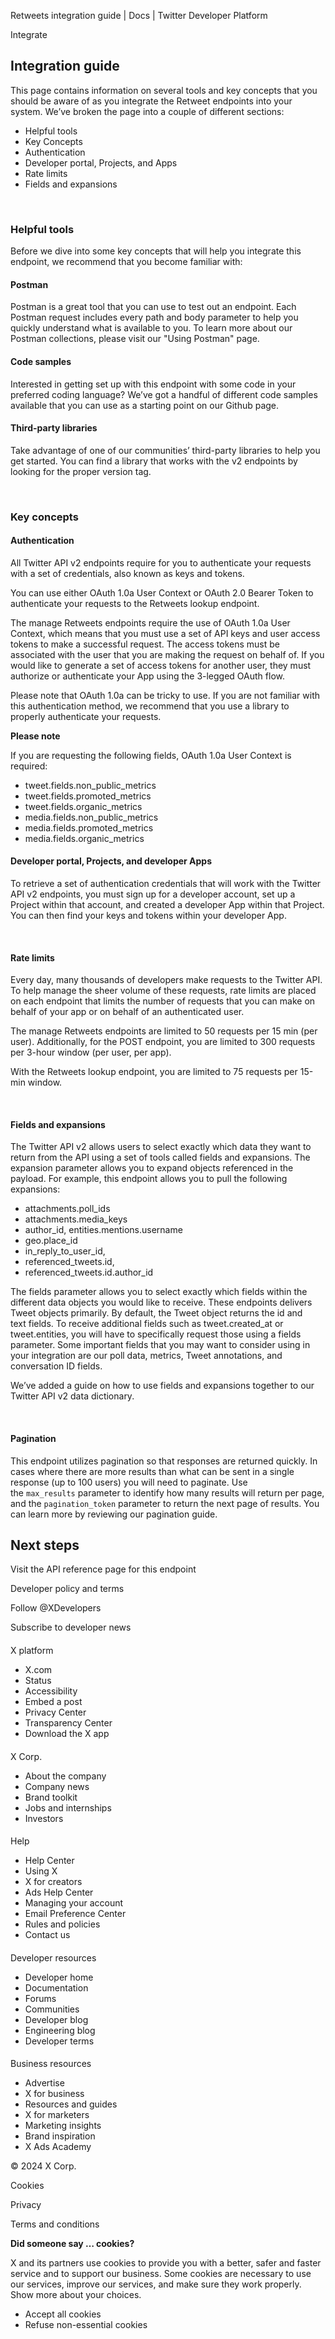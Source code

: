 



Retweets integration guide | Docs | Twitter Developer Platform 





































































































Integrate



Integration guide
-----------------


This page contains information on several tools and key concepts that you should be aware of as you integrate the Retweet endpoints into your system. We’ve broken the page into a couple of different sections:


* Helpful tools
* Key Concepts
* Authentication
* Developer portal, Projects, and Apps
* Rate limits
* Fields and expansions


 


### Helpful tools


Before we dive into some key concepts that will help you integrate this endpoint, we recommend that you become familiar with:


#### Postman


Postman is a great tool that you can use to test out an endpoint. Each Postman request includes every path and body parameter to help you quickly understand what is available to you. To learn more about our Postman collections, please visit our "Using Postman" page. 


#### Code samples


Interested in getting set up with this endpoint with some code in your preferred coding language? We’ve got a handful of different code samples available that you can use as a starting point on our Github page.


#### Third-party libraries


Take advantage of one of our communities’ third-party libraries to help you get started. You can find a library that works with the v2 endpoints by looking for the proper version tag.  

 


### Key concepts


#### Authentication


All Twitter API v2 endpoints require for you to authenticate your requests with a set of credentials, also known as keys and tokens.


You can use either OAuth 1.0a User Context or OAuth 2.0 Bearer Token to authenticate your requests to the Retweets lookup endpoint. 


The manage Retweets endpoints require the use of OAuth 1.0a User Context, which means that you must use a set of API keys and user access tokens to make a successful request. The access tokens must be associated with the user that you are making the request on behalf of. If you would like to generate a set of access tokens for another user, they must authorize or authenticate your App using the 3-legged OAuth flow.


Please note that OAuth 1.0a can be tricky to use. If you are not familiar with this authentication method, we recommend that you use a library to properly authenticate your requests.











**Please note**


If you are requesting the following fields, OAuth 1.0a User Context is required: 


* tweet.fields.non\_public\_metrics
* tweet.fields.promoted\_metrics
* tweet.fields.organic\_metrics
* media.fields.non\_public\_metrics
* media.fields.promoted\_metrics
* media.fields.organic\_metrics
 










#### 


#### Developer portal, Projects, and developer Apps


To retrieve a set of authentication credentials that will work with the Twitter API v2 endpoints, you must sign up for a developer account, set up a Project within that account, and created a developer App within that Project. You can then find your keys and tokens within your developer App.   

 


#### Rate limits


Every day, many thousands of developers make requests to the Twitter API. To help manage the sheer volume of these requests, rate limits are placed on each endpoint that limits the number of requests that you can make on behalf of your app or on behalf of an authenticated user.


The manage Retweets endpoints are limited to 50 requests per 15 min (per user). Additionally, for the POST endpoint, you are limited to 300 requests per 3-hour window (per user, per app). 


With the Retweets lookup endpoint, you are limited to 75 requests per 15-min window. 


 


#### Fields and expansions


The Twitter API v2 allows users to select exactly which data they want to return from the API using a set of tools called fields and expansions. The expansion parameter allows you to expand objects referenced in the payload. For example, this endpoint allows you to pull the following expansions:


* attachments.poll\_ids
* attachments.media\_keys
* author\_id, entities.mentions.username
* geo.place\_id
* in\_reply\_to\_user\_id,
* referenced\_tweets.id,
* referenced\_tweets.id.author\_id


  

The fields parameter allows you to select exactly which fields within the different data objects you would like to receive. These endpoints delivers Tweet objects primarily. By default, the Tweet object returns the id and text fields. To receive additional fields such as tweet.created\_at or tweet.entities, you will have to specifically request those using a fields parameter. Some important fields that you may want to consider using in your integration are our poll data, metrics, Tweet annotations, and conversation ID fields.


We’ve added a guide on how to use fields and expansions together to our Twitter API v2 data dictionary.


 


#### Pagination


This endpoint utilizes pagination so that responses are returned quickly. In cases where there are more results than what can be sent in a single response (up to 100 users) you will need to paginate. Use the `max_results` parameter to identify how many results will return per page, and the `pagination_token` parameter to return the next page of results. You can learn more by reviewing our pagination guide.











Next steps
------------






Visit the API reference page for this endpoint



















Developer policy and terms


Follow @XDevelopers


Subscribe to developer news












#### 
 X platform


* X.com
* Status
* Accessibility
* Embed a post
* Privacy Center
* Transparency Center
* Download the X app




#### 
 X Corp.


* About the company
* Company news
* Brand toolkit
* Jobs and internships
* Investors




#### 
 Help


* Help Center
* Using X
* X for creators
* Ads Help Center
* Managing your account
* Email Preference Center
* Rules and policies
* Contact us




#### 
 Developer resources


* Developer home
* Documentation
* Forums
* Communities
* Developer blog
* Engineering blog
* Developer terms




#### 
 Business resources


* Advertise
* X for business
* Resources and guides
* X for marketers
* Marketing insights
* Brand inspiration
* X Ads Academy









 © 2024 X Corp.
 


Cookies


Privacy


Terms and conditions






















**Did someone say … cookies?**  
  


 X and its partners use cookies to provide you with a better, safer and
 faster service and to support our business. Some cookies are necessary to use
 our services, improve our services, and make sure they work properly.
 Show more about your choices.


 




* Accept all cookies
* Refuse non-essential cookies















